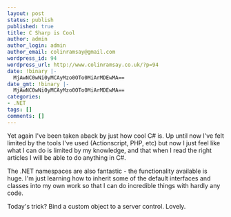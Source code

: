 ```yaml
---
layout: post
status: publish
published: true
title: C Sharp is Cool
author: admin
author_login: admin
author_email: colinramsay@gmail.com
wordpress_id: 94
wordpress_url: http://www.colinramsay.co.uk/?p=94
date: !binary |-
  MjAwNC0wNi0yMCAyMzo0OTo0MiArMDEwMA==
date_gmt: !binary |-
  MjAwNC0wNi0yMCAyMzo0OTo0MiArMDEwMA==
categories:
- .NET
tags: []
comments: []
---
```

<p>Yet again I've been taken aback by just how cool C#  is. Up until now I've felt limited by the tools I've used (Actionscript, PHP, etc) but now I just feel like what I can do is limited by my knowledge, and that when I read the right articles I will be able to do anything in C#.</p>
<p>The .NET namespaces are also fantastic - the functionality available is huge. I'm just learning how to inherit some of the default interfaces and classes into my own work so that I can do incredible things with hardly any code.</p>
<p>Today's trick? Bind a custom object to a server control. Lovely.</p>
